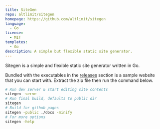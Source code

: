 ```yaml
---
title: SiteGen
repo: altlimit/sitegen
homepage: https://github.com/altlimit/sitegen
language:
  - Go
license:
  - MIT
templates:
  - Go
description: A simple but flexible static site generator.
---
```


Sitegen is a simple and flexible static site generator written in Go.

Bundled with the executables in the [releases](https://github.com/altlimit/sitegen/releases) section is a sample website that you can start with. Extract the zip file then run the command below.

```bash
# Run dev server & start editing site contents
sitegen -serve
# Run final build, defaults to public dir
sitegen
# Build for github pages
sitegen -public ./docs -minify
# For more options
sitegen -help
```
